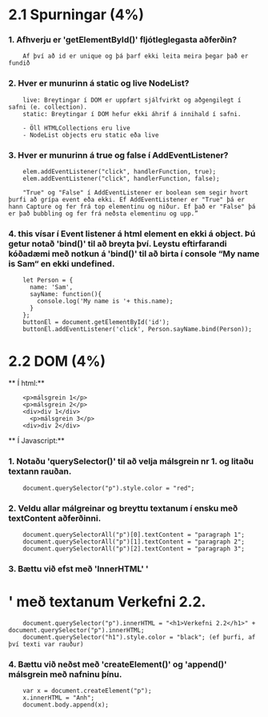 ﻿# 2.1 Spurningar (4%)

### 1. Afhverju er 'getElementById()' fljótleglegasta aðferðin?

        Af því að id er unique og þá þarf ekki leita meira þegar það er fundið

### 2. Hver er munurinn á static og live NodeList?

        live: Breytingar í DOM er uppfært sjálfvirkt og aðgengilegt í safni (e. collection).
        static:	Breytingar í DOM hefur ekki áhrif á innihald í safni.

        - Öll HTMLCollections eru live
		- NodeList objects eru static eða live

### 3. Hver er munurinn á true og false í AddEventListener?
        elem.addEventListener("click", handlerFunction, true);
        elem.addEventListener("click", handlerFunction, false);

        "True" og "False" í AddEventListener er boolean sem segir hvort þurfi að grípa event eða ekki. Ef AddEventListener er "True" þá er hann Capture og fer frá top elementinu og niður. Ef það er "False" þá er það bubbling og fer frá neðsta elementinu og upp.”

### 4. this vísar í Event listener á html element en ekki á object. Þú getur notað 'bind()' til að breyta því. Leystu eftirfarandi kóðadæmi með notkun á 'bind()' til að birta í console “My name is Sam“ en ekki undefined.

        let Person = {
          name: 'Sam',
          sayName: function(){
            console.log('My name is '+ this.name);
          }
        };
        buttonEl = document.getElementById('id');
        buttonEl.addEventListener('click', Person.sayName.bind(Person));



# 2.2 DOM (4%)
** Í html:**

        <p>málsgrein 1</p>
        <p>málsgrein 2</p>
        <div>div 1</div>
          <p>málsgrein 3</p>
        <div>div 2</div>

** Í Javascript:**

### 1. Notaðu 'querySelector()' til að velja málsgrein nr 1. og litaðu textann rauðan.

        document.querySelector("p").style.color = "red";

### 2. Veldu allar málgreinar og breyttu textanum í ensku með textContent aðferðinni.

        document.querySelectorAll("p")[0].textContent = "paragraph 1";
        document.querySelectorAll("p")[1].textContent = "paragraph 2";
        document.querySelectorAll("p")[2].textContent = "paragraph 3";

### 3. Bættu við efst með 'InnerHTML' '<h1>' með textanum Verkefni 2.2.

        document.querySelector("p").innerHTML = "<h1>Verkefni 2.2</h1>" + document.querySelector("p").innerHTML;
        document.querySelector("h1").style.color = "black"; (ef þurfi, af því texti var rauður)

### 4. Bættu við neðst með 'createElement()' og 'append()' málsgrein með nafninu þínu.

        var x = document.createElement("p");
        x.innerHTML = "Anh";
        document.body.append(x);